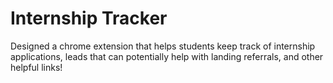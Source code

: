 # Internship Tracker
Designed a chrome extension that helps students keep track of internship applications, leads that can potentially help with landing referrals, and other helpful links!

